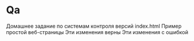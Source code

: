 # Qa
Домашнее задание по системам контроля версий
index.html
Пример простой веб-страницы
Эти изменения верны
Эти изменения с ошибкой
